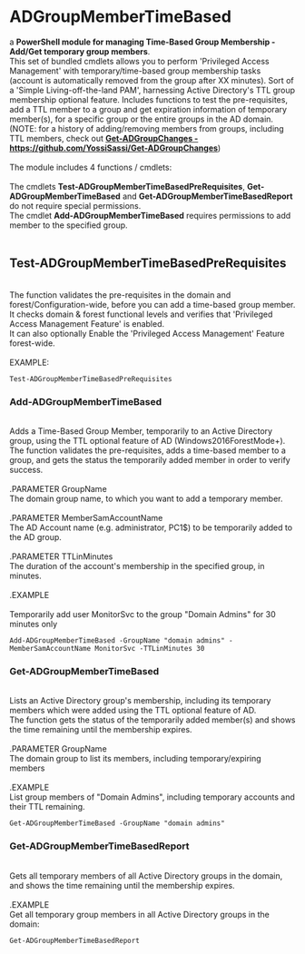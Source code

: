 # ADGroupMemberTimeBased
a <b>PowerShell module for managing Time-Based Group Membership - Add/Get temporary group members</b>.<br>
This set of bundled cmdlets allows you to perform 'Privileged Access Management' with temporary/time-based group membership tasks (account is automatically removed from the group after XX minutes). Sort of a 'Simple Living-off-the-land PAM', harnessing Active Directory's TTL group membership optional feature</b>.
Includes functions to test the pre-requisites, add a TTL member to a group and get expiration information of temporary member(s), for a specific group or the entire groups in the AD domain.<br>
(NOTE: for a history of adding/removing members from groups, including TTL members, check out <b><a title="Get-ADGroupChanges - https://github.com/YossiSassi/Get-ADGroupChanges" href="https://github.com/YossiSassi/Get-ADGroupChanges" target="_blank">Get-ADGroupChanges - https://github.com/YossiSassi/Get-ADGroupChanges</a></b>)<BR><BR>
The module includes 4 functions / cmdlets:<br><br>
The cmdlets <b>Test-ADGroupMemberTimeBasedPreRequisites</b>, <b>Get-ADGroupMemberTimeBased</b> and <b>Get-ADGroupMemberTimeBasedReport</b> do not require special permissions.<br>
The cmdlet <b>Add-ADGroupMemberTimeBased</b> requires permissions to add member to the specified group.<br><br>
## Test-ADGroupMemberTimeBasedPreRequisites
<BR>The function validates the pre-requisites in the domain and forest/Configuration-wide, before you can add a time-based group member.<br>
It checks domain & forest functional levels and verifies that 'Privileged Access Management Feature' is enabled.<br>
It can also optionally Enable the 'Privileged Access Management' Feature forest-wide.<br>
<br>
EXAMPLE:
```
Test-ADGroupMemberTimeBasedPreRequisites
```
### Add-ADGroupMemberTimeBased
<br>Adds a Time-Based Group Member, temporarily to an Active Directory group, using the TTL optional feature of AD (Windows2016ForestMode+).<br>
The function validates the pre-requisites, adds a time-based member to a group, and gets the status the temporarily added member in order to verify success.<br>
<br>
.PARAMETER GroupName<br>
The domain group name, to which you want to add a temporary member.
<br><br>
.PARAMETER MemberSamAccountName<br>
The AD Account name (e.g. administrator, PC1$) to be temporarily added to the AD group.
<br><br>
.PARAMETER TTLinMinutes<br>
The duration of the account's membership in the specified group, in minutes.
<br><br>
.EXAMPLE<br><br>
Temporarily add user MonitorSvc to the group "Domain Admins" for 30 minutes only<br>
```
Add-ADGroupMemberTimeBased -GroupName "domain admins" -MemberSamAccountName MonitorSvc -TTLinMinutes 30
```
### Get-ADGroupMemberTimeBased
<br>Lists an Active Directory group's membership, including its temporary members which were added using the TTL optional feature of AD.<br>
The function gets the status of the temporarily added member(s) and shows the time remaining until the membership expires.<br>
<br>
.PARAMETER GroupName<br>
The domain group to list its members, including temporary/expiring members
<br><br>
.EXAMPLE<br>
List group members of "Domain Admins", including temporary accounts and their TTL remaining.
<br>
```
Get-ADGroupMemberTimeBased -GroupName "domain admins"
```
### Get-ADGroupMemberTimeBasedReport
<br>Gets all temporary members of all Active Directory groups in the domain, and shows the time remaining until the membership expires.<br>
<br>
.EXAMPLE<br>
Get all temporary group members in all Active Directory groups in the domain:<br>
```
Get-ADGroupMemberTimeBasedReport
```
